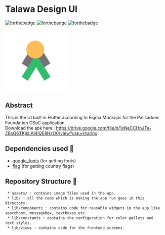 # Talawa Design UI

[![forthebadge](https://forthebadge.com/images/badges/open-source.svg)](https://forthebadge.com)
[![forthebadge](https://forthebadge.com/images/badges/built-by-developers.svg)](https://forthebadge.com)
[![forthebadge](https://forthebadge.com/images/badges/built-with-love.svg)](https://forthebadge.com)

<img src="assets/logo.png" width="200" width="200">


## Abstract

This is the UI built in Flutter according to Figma Mockups for the Palisadoes Foundation GSoC application. <br/>
Download the apk here : https://drive.google.com/file/d/1xNeCCHnJTe-ZBsQ6TKjkLAI4lQE8HzO0/view?usp=sharing.

## Dependencies used 🧰
* [google_fonts](https://pub.dev/packages/google_fonts) (for getting fonts)
* [flag](https://pub.dev/packages/flag) (for getting country flags)

## Repository Structure 🚧
```
 * assets/ : contains image files used in the app.
 * lib/ : all the code which is making the app run goes in this directory.
 * lib/components : contains code for reusable widgets in the app like searchbox, messagebox, textboxes etc.
 * lib/constants : contains the configuration for color pallets and text styles.
 * lib/views : contains code for the frontend screens.
 ```
